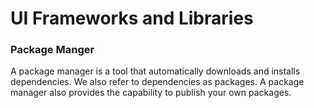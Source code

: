 # UI Frameworks and Libraries

### Package Manger
A package manager is a tool that
automatically downloads and installs dependencies.
We also refer to dependencies as packages.
A package manager also provides
the capability to publish your own packages. 

